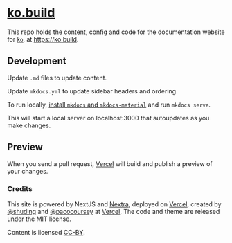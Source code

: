 # [ko.build](https://ko.build)

This repo holds the content, config and code for the documentation website for [`ko`](https://github.com/google/ko), at https://ko.build.

## Development

Update `.md` files to update content.

Update `mkdocs.yml` to update sidebar headers and ordering.

To run locally, [install `mkdocs` and `mkdocs-material`](https://squidfunk.github.io/mkdocs-material/getting-started/) and run `mkdocs serve`.

This will start a local server on localhost:3000 that autoupdates as you make changes.

## Preview

When you send a pull request, [Vercel](https://vercel.app) will build and publish a preview of your changes.

### Credits

This site is powered by NextJS and [Nextra](https://nextra.vercel.app), deployed on [Vercel](https://vercel.app), created by [@shuding](https://github.com/shuding) and [@pacocoursey](https://github.com/pacocoursey) at [Vercel](https://vercel.com). The code and theme are released under the MIT license.

Content is licensed [CC-BY](https://creativecommons.org/licenses/by/4.0/).

